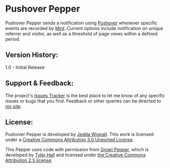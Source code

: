 Pushover Pepper
========

Pushover Pepper sends a notification using [Pushover](http://pushover.net/) whenever specific events are recorded by [Mint](http://haveamint.com). Current options include notification on unique referrer and visitor, as well as a threshold of page views within a defined period.


Version History:
--------
1.0 - Initial Release


Support & Feedback:
--------

The project's [Issues Tracker](https://github.com/jedda/Pushover-Pepper/issues) is the best place to let me know of any specific issues or bugs that you find. Feedback or other queries can be directed to [my site](http://jedda.me/contact-jedda/).


License:
--------

Pushover Pepper is developed by [Jedda Wignall](http://jedda.me/). This work is licensed under a [Creative Commons Attribution 3.0 Unported License](http://creativecommons.org/licenses/by/3.0/deed.en_US).

This Pepper uses code with permission from [Growl Pepper](http://haveamint.com/peppermill/pepper/49/growl/), which is developed by [Tyler Hall](http://clickontyler.com/) and licensed under [the Creative Commons Attribution 2.5 license](http://creativecommons.org/licenses/by/2.5/).
